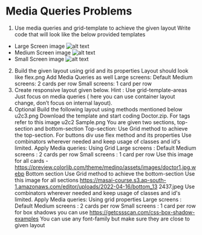 # Media Queries Problems

1.  Use media queries and grid-template to achieve the given layout Write code that will look like the below provided templates

- Large Screen image ![alt text](Large.png)
- Medium Screen image ![alt text](Medium.png)
- Small Screen image ![alt text](Small.png)

2.  Build the given layout using grid and its properties Layout should look like flex.png Add Media Queries as well
    Large screens: Default
    Medium screens: 2 cards per row
    Small screens: 1 card per row
3.  Create responsive layout given below. Hint : Use grid-template-areas Just focus on media queries ( here you can use container layout change, don’t focus on internal layout).
4.  Optional
    Build the following layout using methods mentioned below u2c3.png Download the template and start coding Doctor.zip.
    For tags refer to this image u2c2 Sample.png
    You are given two sections, top-section and bottom-section
    Top-section:
    Use Grid method to achieve the top-section.
    For buttons div use flex method and its properties
    Use combinators wherever needed and keep usage of classes and id's limited.
    Apply Media queries: Using Grid
    Large screens : Default
    Medium screens : 2 cards per row
    Small screens : 1 card per row
    Use this image for all cards -
    https://preview.colorlib.com/theme/medino/assets/images/doctor1.jpg.webp
    Bottom section
    Use Grid method to achieve the bottom-section
    Use this image for all sections
    https://masai-course.s3.ap-south-1.amazonaws.com/editor/uploads/2022-04-16/bottom_13
    2437.jpeg
    Use combinators wherever needed and keep usage of classes and id's limited.
    Apply Media queries: Using grid properties
    Large screens : Default
    Medium screens : 2 cards per row
    Small screens : 1 card per row
    for box shadows you can use https://getcssscan.com/css-box-shadow-examples
    You can use any font-family but make sure they are close to given layout
